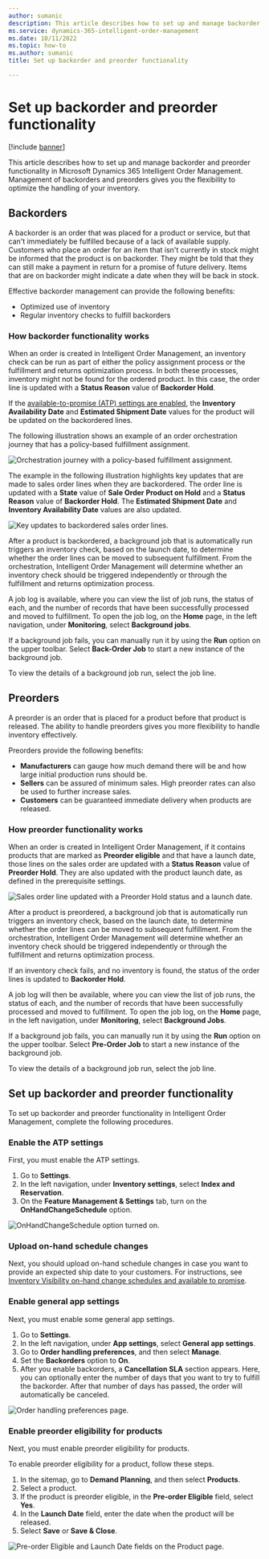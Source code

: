 ```yaml
---
author: sumanic
description: This article describes how to set up and manage backorder and preorder functionality in Microsoft Dynamics 365 Intelligent Order Management.
ms.service: dynamics-365-intelligent-order-management
ms.date: 10/11/2022
ms.topic: how-to
ms.author: sumanic
title: Set up backorder and preorder functionality

---
```


# Set up backorder and preorder functionality

[!include [banner](includes/banner.md)]

This article describes how to set up and manage backorder and preorder functionality in Microsoft Dynamics 365 Intelligent Order Management. Management of backorders and preorders gives you the flexibility to optimize the handling of your inventory.

## Backorders

A backorder is an order that was placed for a product or service, but that can't immediately be fulfilled because of a lack of available supply. Customers who place an order for an item that isn't currently in stock might be informed that the product is on backorder. They might be told that they can still make a payment in return for a promise of future delivery. Items that are on backorder might indicate a date when they will be back in stock.

Effective backorder management can provide the following benefits:

- Optimized use of inventory
- Regular inventory checks to fulfill backorders

### How backorder functionality works

When an order is created in Intelligent Order Management, an inventory check can be run as part of either the policy assignment process or the fulfillment and returns optimization process. In both these processes, inventory might not be found for the ordered product. In this case, the order line is updated with a **Status Reason** value of **Backorder Hold**.

If the [available-to-promise (ATP) settings are enabled](#enable-the-atp-settings), the **Inventory Availability Date** and **Estimated Shipment Date** values for the product will be updated on the backordered lines.

The following illustration shows an example of an order orchestration journey that has a policy-based fulfillment assignment. 

![Orchestration journey with a policy-based fulfillment assignment.](media/SampleOrch.png)

The example in the following illustration highlights key updates that are made to sales order lines when they are backordered. The order line is updated with a **State** value of **Sale Order Product on Hold** and a **Status Reason** value of **Backorder Hold**. The **Estimated Shipment Date** and **Inventory Availability Date** values are also updated.

![Key updates to backordered sales order lines.](media/BackorderHold.png)

After a product is backordered, a background job that is automatically run triggers an inventory check, based on the launch date, to determine whether the order lines can be moved to subsequent fulfillment. From the orchestration, Intelligent Order Management will determine whether an inventory check should be triggered independently or through the fulfillment and returns optimization process.

A job log is available, where you can view the list of job runs, the status of each, and the number of records that have been successfully processed and moved to fulfillment. To open the job log, on the **Home** page, in the left navigation, under **Monitoring**, select **Background jobs**.

If a background job fails, you can manually run it by using the **Run** option on the upper toolbar. Select **Back-Order Job** to start a new instance of the background job.

To view the details of a background job run, select the job line.

## Preorders

A preorder is an order that is placed for a product before that product is released. The ability to handle preorders gives you more flexibility to handle inventory effectively.

Preorders provide the following benefits:

- **Manufacturers** can gauge how much demand there will be and how large initial production runs should be.
- **Sellers** can be assured of minimum sales. High preorder rates can also be used to further increase sales.
- **Customers** can be guaranteed immediate delivery when products are released.

### How preorder functionality works

When an order is created in Intelligent Order Management, if it contains products that are marked as **Preorder eligible** and that have a launch date, those lines on the sales order are updated with a **Status Reason** value of **Preorder Hold**. They are also updated with the product launch date, as defined in the prerequisite settings.

![Sales order line updated with a Preorder Hold status and a launch date.](media/PreOrderHold.png)

After a product is preordered, a background job that is automatically run triggers an inventory check, based on the launch date, to determine whether the order lines can be moved to subsequent fulfillment. From the orchestration, Intelligent Order Management will determine whether an inventory check should be triggered independently or through the fulfillment and returns optimization process.

If an inventory check fails, and no inventory is found, the status of the order lines is updated to **Backorder Hold**.

A job log will then be available, where you can view the list of job runs, the status of each, and the number of records that have been successfully processed and moved to fulfillment. To open the job log, on the **Home** page, in the left navigation, under **Monitoring**, select **Background Jobs**.

If a background job fails, you can manually run it by using the **Run** option on the upper toolbar. Select **Pre-Order Job** to start a new instance of the background job.

To view the details of a background job run, select the job line.

## Set up backorder and preorder functionality

To set up backorder and preorder functionality in Intelligent Order Management, complete the following procedures.

### Enable the ATP settings

First, you must enable the ATP settings.

1. Go to **Settings**.
1. In the left navigation, under **Inventory settings**, select **Index and Reservation**.
1. On the **Feature Management & Settings** tab, turn on the **OnHandChangeSchedule** option.

![OnHandChangeSchedule option turned on.](media/ATP.png)

### Upload on-hand schedule changes

Next, you should upload on-hand schedule changes in case you want to provide an expected ship date to your customers. For instructions, see [Inventory Visibility on-hand change schedules and available to promise](/dynamics365/supply-chain/inventory/inventory-visibility-available-to-promise).

### Enable general app settings

Next, you must enable some general app settings.

1. Go to **Settings**. 
1. In the left navigation, under **App settings**, select **General app settings**.
1. Go to **Order handling preferences**, and then select **Manage**.
1. Set the **Backorders** option to **On**.
1. After you enable backorders, a **Cancellation SLA** section appears. Here, you can optionally enter the number of days that you want to try to fulfill the backorder. After that number of days has passed, the order will automatically be canceled.

![Order handling preferences page.](media/Backorder.png)

### Enable preorder eligibility for products

Next, you must enable preorder eligibility for products.

To enable preorder eligibility for a product, follow these steps.

1. In the sitemap, go to **Demand Planning**, and then select **Products**.
1. Select a product.
1. If the product is preorder eligible, in the **Pre-order Eligible** field, select **Yes**.
1. In the **Launch Date** field, enter the date when the product will be released.
1. Select **Save** or **Save & Close**.

![Pre-order Eligible and Launch Date fields on the Product page.](media/Preorder.png)
